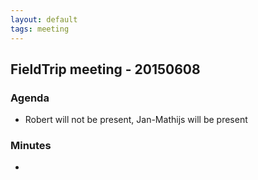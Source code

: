 ```yaml
---
layout: default
tags: meeting
---
```



## FieldTrip meeting - 20150608

### Agenda

*  Robert will not be present, Jan-Mathijs will be present

### Minutes

*  

